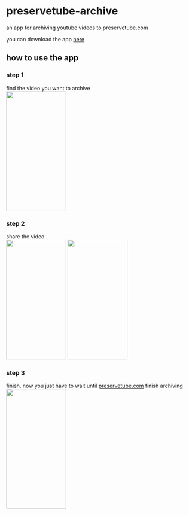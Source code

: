 # preservetube-archive
an app for archiving youtube videos to preservetube.com  
  
you can download the app [here](https://github.com/eightynine77/preservetube-archive/releases/tag/V1.0.0)

## how to use the app
### step 1
find the video you want to archive  
<img src="https://github.com/user-attachments/assets/cda20c2f-546c-4b3c-9970-5c6dddb517d5" width="160" height="320">

### step 2
share the video  
<img src="https://github.com/user-attachments/assets/e10e973d-b936-42e2-b7d7-590706398651" width="160" height="320">
<img src="https://github.com/user-attachments/assets/d18fd3f1-d684-4794-af38-f98cdc1ad8cd" width="160" height="320">  

### step 3
finish. now you just have to wait until [preservetube.com](https://preservetube.com) finish archiving  
<img src="https://github.com/user-attachments/assets/ac4fd4b9-098d-41cb-a8a6-341304c863ae" width="160" height="320">
